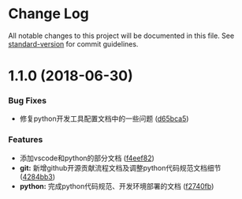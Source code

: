 # Change Log

All notable changes to this project will be documented in this file. See [standard-version](https://github.com/conventional-changelog/standard-version) for commit guidelines.

<a name="1.1.0"></a>
# 1.1.0 (2018-06-30)


### Bug Fixes

* 修复python开发工具配置文档中的一些问题 ([d65bca5](https://github.com/snakeclub/DevStandards/commit/d65bca5))


### Features

* 添加vscode和python的部分文档 ([f4eef82](https://github.com/snakeclub/DevStandards/commit/f4eef82))
* **git:** 新增github开源贡献流程文档及调整python代码规范文档细节 ([4284bb3](https://github.com/snakeclub/DevStandards/commit/4284bb3))
* **python:** 完成python代码规范、开发环境部署的文档 ([f2740fb](https://github.com/snakeclub/DevStandards/commit/f2740fb))
